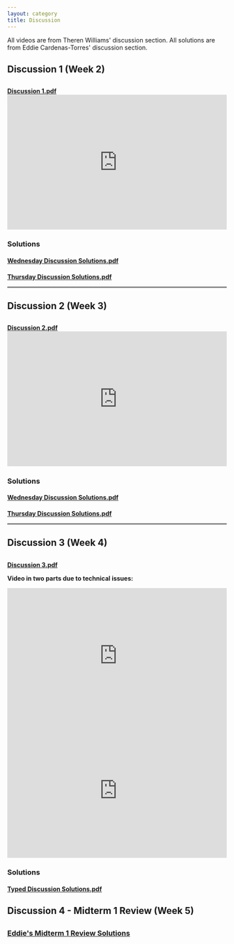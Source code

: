 ```yaml
---
layout: category
title: Discussion
---
```

All videos are from Theren Williams' discussion section.
All solutions are from Eddie Cardenas-Torres' discussion section.

<h2 id = "Week2"> Discussion 1 (Week 2)<h2>
<h4><a href= "https://stat400.github.io/PDFs/discussion/400_Discussion_Week_1.pdf" target="_blank">Discussion 1.pdf</a>

<div style="max-width:640px"><div style="position:relative;padding-bottom:61.5625%"><iframe id="kmsembed-1_r8u48jy2" width="640" height="394" src="https://mediaspace.illinois.edu/embed/secure/iframe/entryId/1_r8u48jy2/uiConfId/26883701" class="kmsembed" allowfullscreen webkitallowfullscreen mozAllowFullScreen allow="autoplay *; fullscreen *; encrypted-media *" referrerPolicy="no-referrer-when-downgrade" sandbox="allow-forms allow-same-origin allow-scripts allow-top-navigation allow-pointer-lock allow-popups allow-modals allow-orientation-lock allow-popups-to-escape-sandbox allow-presentation allow-top-navigation-by-user-activation" frameborder="0" title="Kaltura Player" style="position:absolute;top:0;left:0;width:100%;height:100%"></iframe></div></div>

<h3>Solutions</h3>
<h4><a href= "https://stat400.github.io/PDFs/discussion/Spring_2021_Wed_Dis_1_Eddie_SOLS.pdf" target="_blank">Wednesday Discussion Solutions.pdf</a>
<h4><a href= "https://stat400.github.io/PDFs/discussion/Spring_2021_Thur_Dis_1_Eddie_SOLS.pdf" target="_blank">Thursday Discussion Solutions.pdf</a>




<hr style="height:3px;border-width:0;color:gray;background-color:gray">





<h2 id = "Week3"> Discussion 2 (Week 3)<h2>
<h4><a href= "https://stat400.github.io/PDFs/discussion/Week3/Discussion_Week_2.pdf" target="_blank">Discussion 2.pdf</a>

<div style="max-width:640px"><div style="position:relative;padding-bottom:61.5625%"><iframe id="kmsembed-1_5jz5bt5t" width="640" height="394" src="https://mediaspace.illinois.edu/embed/secure/iframe/entryId/1_5jz5bt5t/uiConfId/26883701" class="kmsembed" allowfullscreen webkitallowfullscreen mozAllowFullScreen allow="autoplay *; fullscreen *; encrypted-media *" referrerPolicy="no-referrer-when-downgrade" sandbox="allow-forms allow-same-origin allow-scripts allow-top-navigation allow-pointer-lock allow-popups allow-modals allow-orientation-lock allow-popups-to-escape-sandbox allow-presentation allow-top-navigation-by-user-activation" frameborder="0" title="Kaltura Player" style="position:absolute;top:0;left:0;width:100%;height:100%"></iframe></div></div>

<h3>Solutions</h3>
<h4><a href= "https://stat400.github.io/PDFs/discussion/Week2/Spring_2021_Wed_Dis_2.pdf" target="_blank">Wednesday Discussion Solutions.pdf</a>
<h4><a href= "https://stat400.github.io/PDFs/discussion/Week2/Spring_2021_Thur_Dis_2.pdf" target="_blank">Thursday Discussion Solutions.pdf</a>



<hr style="height:3px;border-width:0;color:gray;background-color:gray">



<h2 id = "Week4"> Discussion 3 (Week 4)<h2>
<h4><a href= "https://stat400.github.io/PDFs/discussion/Week4/400_Disc_week_3_Problems.pdf" target="_blank">Discussion 3.pdf</a>

Video in two parts due to technical issues:
<div style="max-width:640px"><div style="position:relative;padding-bottom:61.5625%"><iframe id="kmsembed-1_l27i0meo" width="640" height="394" src="https://mediaspace.illinois.edu/embed/secure/iframe/entryId/1_l27i0meo/uiConfId/26883701" class="kmsembed" allowfullscreen webkitallowfullscreen mozAllowFullScreen allow="autoplay *; fullscreen *; encrypted-media *" referrerPolicy="no-referrer-when-downgrade" sandbox="allow-forms allow-same-origin allow-scripts allow-top-navigation allow-pointer-lock allow-popups allow-modals allow-orientation-lock allow-popups-to-escape-sandbox allow-presentation allow-top-navigation-by-user-activation" frameborder="0" title="Kaltura Player" style="position:absolute;top:0;left:0;width:100%;height:100%"></iframe></div></div>

<div style="max-width:640px"><div style="position:relative;padding-bottom:61.5625%"><iframe id="kmsembed-1_okhztprb" width="640" height="394" src="https://mediaspace.illinois.edu/embed/secure/iframe/entryId/1_okhztprb/uiConfId/26883701" class="kmsembed" allowfullscreen webkitallowfullscreen mozAllowFullScreen allow="autoplay *; fullscreen *; encrypted-media *" referrerPolicy="no-referrer-when-downgrade" sandbox="allow-forms allow-same-origin allow-scripts allow-top-navigation allow-pointer-lock allow-popups allow-modals allow-orientation-lock allow-popups-to-escape-sandbox allow-presentation allow-top-navigation-by-user-activation" frameborder="0" title="Kaltura Player" style="position:absolute;top:0;left:0;width:100%;height:100%"></iframe></div></div>

<h3>Solutions</h3>
<h4><a href= "https://stat400.github.io/PDFs/discussion/Week4/400_Disc_week_3.pdf" target="_blank">Typed Discussion Solutions.pdf</a>
  
<h2 id = "Week5"> Discussion 4 - Midterm 1 Review (Week 5)<h2>
<h3><a href= "https://stat400.github.io/PDFs/discussion/Week5/Eddie's Review Midterm 1.pdf.pdf" target="_blank">Eddie's Midterm 1 Review Solutions</h3>

